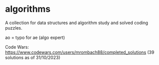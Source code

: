 # algorithms

A collection for data structures and algorithm study and solved coding puzzles.

ao = typo for ae (algo expert)

Code Wars: https://www.codewars.com/users/mrombach88/completed_solutions
(39 solutions as of 31/10/2023)
